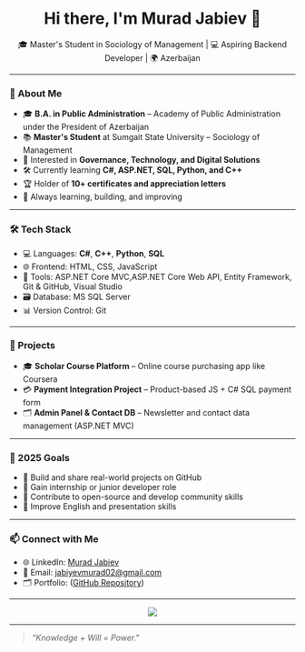 <h1 align="center">Hi there, I'm Murad Jabiev 👋</h1>

<p align="center">
🎓 Master's Student in Sociology of Management | 💻 Aspiring Backend Developer | 🌍 Azerbaijan  
</p>

---

### 🧠 About Me
- 🎓 **B.A. in Public Administration** – Academy of Public Administration under the President of Azerbaijan  
- 📚 **Master's Student** at Sumgait State University – Sociology of Management  
- 💼 Interested in **Governance, Technology, and Digital Solutions**
- 🛠️ Currently learning **C#, ASP.NET, SQL, Python, and C++**
- 🏆 Holder of **10+ certificates and appreciation letters**  
- 🌱 Always learning, building, and improving

---

### 🛠️ Tech Stack
- 💻 Languages: **C#**, **C++**, **Python**, **SQL**
- 🌐 Frontend: HTML, CSS, JavaScript
- 🧰 Tools: ASP.NET Core MVC,ASP.NET Core Web API, Entity Framework, Git & GitHub, Visual Studio  
- 🗃️ Database: MS SQL Server  
- 📊 Version Control: Git

---

### 🚀 Projects
- 🎓 **Scholar Course Platform** – Online course purchasing app like Coursera  
- 💳 **Payment Integration Project** – Product-based JS + C# SQL payment form  
- 🗂️ **Admin Panel & Contact DB** – Newsletter and contact data management (ASP.NET MVC)

---

### 🎯 2025 Goals
- 🔸 Build and share real-world projects on GitHub  
- 🔸 Gain internship or junior developer role  
- 🔸 Contribute to open-source and develop community skills  
- 🔸 Improve English and presentation skills  

---

### 📫 Connect with Me
- 🌐 LinkedIn: [Murad Jabiev](www.linkedin.com/in/murad-jabiyev) <!-- Kendi linkini eklemeyi unutma -->
- 📧 Email: jabiyevmurad02@gmail.com <!-- Kendi mailini eklemeyi unutma -->
- 🗂️ Portfolio: ([GitHub Repository](https://github.com/jbvmurad?tab=repositories))

---

<p align="center">
  <img src="https://github-readme-stats.vercel.app/api?username=jbvmurad&show_icons=true&theme=default" />
</p>

---

> _"Knowledge + Will = Power."_  
